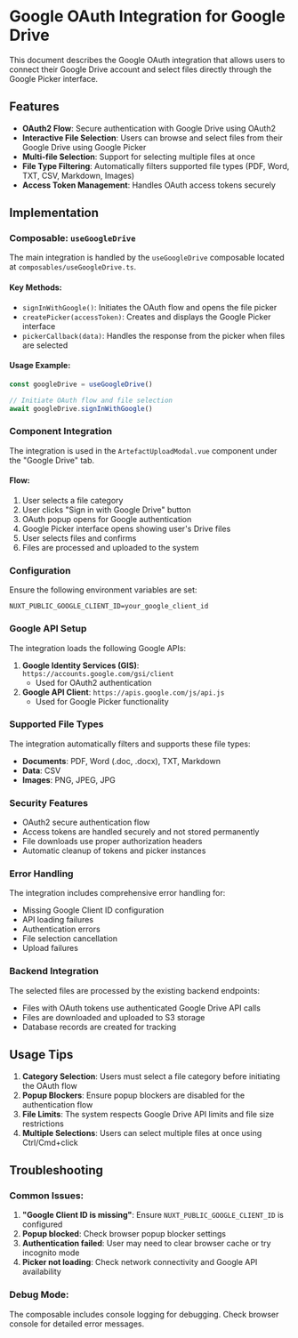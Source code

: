 # Google OAuth Integration for Google Drive

This document describes the Google OAuth integration that allows users to connect their Google Drive account and select files directly through the Google Picker interface.

## Features

- **OAuth2 Flow**: Secure authentication with Google Drive using OAuth2
- **Interactive File Selection**: Users can browse and select files from their Google Drive using Google Picker
- **Multi-file Selection**: Support for selecting multiple files at once
- **File Type Filtering**: Automatically filters supported file types (PDF, Word, TXT, CSV, Markdown, Images)
- **Access Token Management**: Handles OAuth access tokens securely

## Implementation

### Composable: `useGoogleDrive`

The main integration is handled by the `useGoogleDrive` composable located at `composables/useGoogleDrive.ts`.

#### Key Methods:

- `signInWithGoogle()`: Initiates the OAuth flow and opens the file picker
- `createPicker(accessToken)`: Creates and displays the Google Picker interface
- `pickerCallback(data)`: Handles the response from the picker when files are selected

#### Usage Example:

```typescript
const googleDrive = useGoogleDrive()

// Initiate OAuth flow and file selection
await googleDrive.signInWithGoogle()
```

### Component Integration

The integration is used in the `ArtefactUploadModal.vue` component under the "Google Drive" tab.

#### Flow:

1. User selects a file category
2. User clicks "Sign in with Google Drive" button
3. OAuth popup opens for Google authentication
4. Google Picker interface opens showing user's Drive files
5. User selects files and confirms
6. Files are processed and uploaded to the system

### Configuration

Ensure the following environment variables are set:

```env
NUXT_PUBLIC_GOOGLE_CLIENT_ID=your_google_client_id
```

### Google API Setup

The integration loads the following Google APIs:

1. **Google Identity Services (GIS)**: `https://accounts.google.com/gsi/client`
   - Used for OAuth2 authentication
2. **Google API Client**: `https://apis.google.com/js/api.js`
   - Used for Google Picker functionality

### Supported File Types

The integration automatically filters and supports these file types:

- **Documents**: PDF, Word (.doc, .docx), TXT, Markdown
- **Data**: CSV
- **Images**: PNG, JPEG, JPG

### Security Features

- OAuth2 secure authentication flow
- Access tokens are handled securely and not stored permanently
- File downloads use proper authorization headers
- Automatic cleanup of tokens and picker instances

### Error Handling

The integration includes comprehensive error handling for:

- Missing Google Client ID configuration
- API loading failures
- Authentication errors
- File selection cancellation
- Upload failures

### Backend Integration

The selected files are processed by the existing backend endpoints:

- Files with OAuth tokens use authenticated Google Drive API calls
- Files are downloaded and uploaded to S3 storage
- Database records are created for tracking

## Usage Tips

1. **Category Selection**: Users must select a file category before initiating the OAuth flow
2. **Popup Blockers**: Ensure popup blockers are disabled for the authentication flow
3. **File Limits**: The system respects Google Drive API limits and file size restrictions
4. **Multiple Selections**: Users can select multiple files at once using Ctrl/Cmd+click

## Troubleshooting

### Common Issues:

1. **"Google Client ID is missing"**: Ensure `NUXT_PUBLIC_GOOGLE_CLIENT_ID` is configured
2. **Popup blocked**: Check browser popup blocker settings
3. **Authentication failed**: User may need to clear browser cache or try incognito mode
4. **Picker not loading**: Check network connectivity and Google API availability

### Debug Mode:

The composable includes console logging for debugging. Check browser console for detailed error messages.
